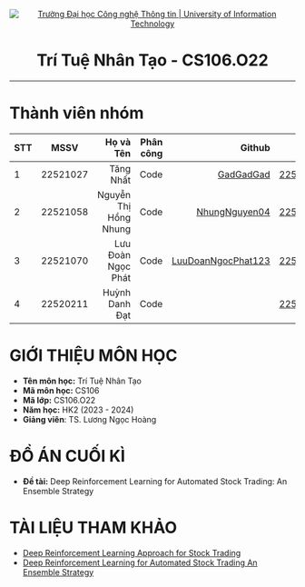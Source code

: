 <!-- Banner -->
<p align="center">
  <a href="https://www.uit.edu.vn/" title="Trường Đại học Công nghệ Thông tin" style="border: none;">
    <img src="https://i.imgur.com/WmMnSRt.png" alt="Trường Đại học Công nghệ Thông tin | University of Information Technology">
  </a>
</p>

<h1 align="center"><b>Trí Tuệ Nhân Tạo - CS106.O22 </b></h1>

<hr>

# Thành viên nhóm
| STT    | MSSV          | Họ và Tên              |Phân công    | Github                                                  | Email                   |
| ------ |:-------------:| ----------------------:|----------:|--------------------------------------------------------:|-------------------------:
| 1      | 22521027      | Tăng Nhất         |Code|[GadGadGad](https://github.com/GadGadGad)  |22521027@gm.uit.edu.vn   |
| 2      | 22521058      | Nguyễn Thị Hồng Nhung         |Code|[NhungNguyen04](https://github.com/NhungNguyen04) |22521058@gm.uit.edu.vn   |
| 3      | 22521070      | Lưu Đoàn Ngọc Phát         |Code|[LuuDoanNgocPhat123](https://github.com/LuuDoanNgocPhat123)  |22521070@gm.uit.edu.vn   |
| 4      | 22520211      | Huỳnh Danh Đạt         |Code|[]()  |22520211@gm.uit.edu.vn   |

# GIỚI THIỆU MÔN HỌC
* **Tên môn học:** Trí Tuệ Nhân Tạo
* **Mã môn học:** CS106
* **Mã lớp:** CS106.O22
* **Năm học:** HK2 (2023 - 2024)
* **Giảng viên**: TS. Lương Ngọc Hoàng
# ĐỒ ÁN CUỐI KÌ
* **Đề tài:** Deep Reinforcement Learning for Automated Stock Trading: An Ensemble Strategy
# TÀI LIỆU THAM KHẢO
* [Deep Reinforcement Learning Approach for Stock Trading](<References/Deep Reinforcement Learning Approach for Stock Trading.pdf>)
* [Deep Reinforcement Learning for Automated Stock Trading An Ensemble Strategy](<References/Deep Reinforcement Learning for Automated Stock Trading An Ensemble Strategy.pdf>)
